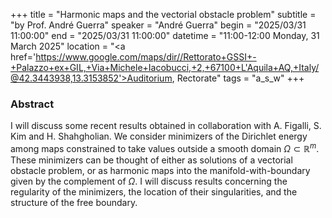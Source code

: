 +++
title = "Harmonic maps and the vectorial obstacle problem"
subtitle = "by Prof. André Guerra"
speaker = "André Guerra"
begin = "2025/03/31  11:00:00"
end = "2025/03/31  11:00:00"
datetime = "11:00-12:00 Monday, 31 March 2025"
location = "<a href='https://www.google.com/maps/dir//Rettorato+GSSI+-+Palazzo+ex+GIL,+Via+Michele+Iacobucci,+2,+67100+L'Aquila+AQ,+Italy/@42.3443938,13.3153852'>Auditorium, Rectorate</a>"
tags = "a_s_w"
+++

### Abstract
I will discuss some recent results obtained in collaboration with A. Figalli, S. Kim and H. Shahgholian. We consider minimizers of the Dirichlet energy among maps constrained to take values outside a smooth domain $\Omega \subset \mathbb{R}^m$. These minimizers can be thought of either as solutions of a vectorial obstacle problem, or as harmonic maps into the manifold-with-boundary given by the complement of $\Omega$. I will discuss results concerning the regularity of the minimizers, the location of their singularities, and the structure of the free boundary.
